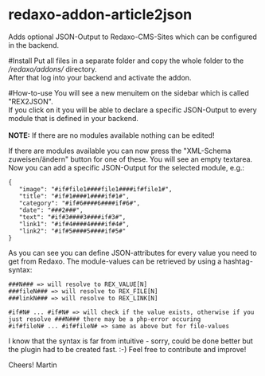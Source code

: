 redaxo-addon-article2json
=========================

Adds optional JSON-Output to Redaxo-CMS-Sites which can be configured in the backend.<br/>


#Install
Put all files in a separate folder and copy the whole folder to the */redaxo/addons/* directory.<br/>
After that log into your backend and activate the addon.

#How-to-use
You will see a new menuitem on the sidebar which is called "REX2JSON".<br/>If you click on it you will be able to declare a specific JSON-Output to every module that is defined in your backend.<br/><br/>
**NOTE:** If there are no modules available nothing can be edited!

If there are modules available you can now press the "XML-Schema zuweisen/ändern" button for one of these. You will see an empty textarea.
Now you can add a specific JSON-Output for the selected module, e.g.:

```
{
   "image": "#if#file1####file1####if#file1#",
   "title": "#if#1####1####if#1#",
   "category": "#if#6####6####if#6#",
   "date": "###2###",
   "text": "#if#3####3####if#3#",
   "link1": "#if#4####4####if#4#",
   "link2": "#if#5####5####if#5#"
}
```

As you can see you can define JSON-attributes for every value you need to get from Redaxo. The module-values can be retrieved by using a hashtag-syntax:

```
###N### => will resolve to REX_VALUE[N]
###fileN### => will resolve to REX_FILE[N]
###linkN### => will resolve to REX_LINK[N]

#if#N# ... #if#N# => will check if the value exists, otherwise if you just resolve ###N### there may be a php-error occuring
#if#fileN# ... #if#fileN# => same as above but for file-values
```

I know that the syntax is far from intuitive - sorry, could be done better but the plugin had to be created fast.  :-)
Feel free to contribute and improve!

Cheers!
Martin
